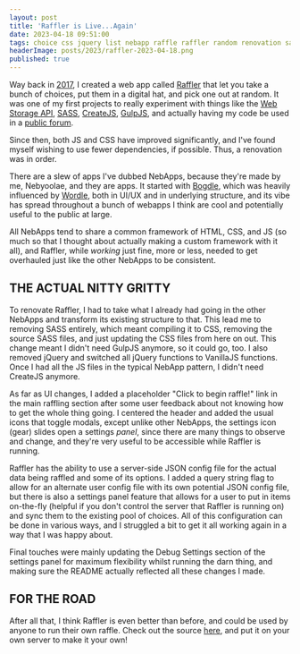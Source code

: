 ```yaml
---
layout: post
title: 'Raffler is Live...Again'
date: 2023-04-18 09:51:00
tags: choice css jquery list nebapp raffle raffler random renovation sass tool web web-app web-storage-api
headerImage: posts/2023/raffler-2023-04-18.png
published: true
---
```


Way back in <a href="{{ site.blogurl }}/2017/08/14/raffler-ftw">2017</a>, I created a web app called <a href="https://raffler.neb.host">Raffler</a> that let you take a bunch of choices, put them in a digital hat, and pick one out at random. It was one of my first projects to really experiment with things like the <a href="https://developer.mozilla.org/en-US/docs/Web/API/Web_Storage_API">Web Storage API</a>, <a href="https://sass-lang.com">SASS</a>, <a href="https://createjs.com">CreateJS</a>, <a href="https://gulpjs.com">GulpJS</a>, and actually having my code be used in a <a href="https://uccsc.ucsd.edu">public forum</a>.

Since then, both JS and CSS have improved significantly, and I've found myself wishing to use fewer dependencies, if possible. Thus, a renovation was in order.

<!--more-->

There are a slew of apps I've dubbed NebApps, because they're made by me, Nebyoolae, and they are apps. It started with <a href="https://bogdle.neb.host">Bogdle</a>, which was heavily influenced by <a href="https://nytimes.com/games/wordle.html">Wordle</a>, both in UI/UX and in underlying structure, and its vibe has spread throughout a bunch of webapps I think are cool and potentially useful to the public at large.

All NebApps tend to share a common framework of HTML, CSS, and JS (so much so that I thought about actually making a custom framework with it all), and Raffler, while _working_ just fine, more or less, needed to get overhauled just like the other NebApps to be consistent.

## THE ACTUAL NITTY GRITTY

To renovate Raffler, I had to take what I already had going in the other NebApps and transform its existing structure to that. This lead me to removing SASS entirely, which meant compiling it to CSS, removing the source SASS files, and just updating the CSS files from here on out. This change meant I didn't need GulpJS anymore, so it could go, too. I also removed jQuery and switched all jQuery functions to VanillaJS functions. Once I had all the JS files in the typical NebApp pattern, I didn't need CreateJS anymore.

As far as UI changes, I added a placeholder "Click to begin raffle!" link in the main raffling section after some user feedback about not knowing how to get the whole thing going. I centered the header and added the usual icons that toggle modals, except unlike other NebApps, the settings icon (gear) slides open a settings _panel_, since there are many things to observe and change, and they're very useful to be accessible while Raffler is running.

Raffler has the ability to use a server-side JSON config file for the actual data being raffled and some of its options. I added a query string flag to allow for an alternate user config file with its own potential JSON config file, but there is also a settings panel feature that allows for a user to put in items on-the-fly (helpful if you don't control the server that Raffler is running on) and sync them to the existing pool of choices. All of this configuration can be done in various ways, and I struggled a bit to get it all working again in a way that I was happy about.

Final touches were mainly updating the Debug Settings section of the settings panel for maximum flexibility whilst running the darn thing, and making sure the README actually reflected all these changes I made.

## FOR THE ROAD

After all that, I think Raffler is even better than before, and could be used by anyone to run their own raffle. Check out the source <a href="https://github.com/michaelchadwick/raffler">here</a>, and put it on your own server to make it your own!
